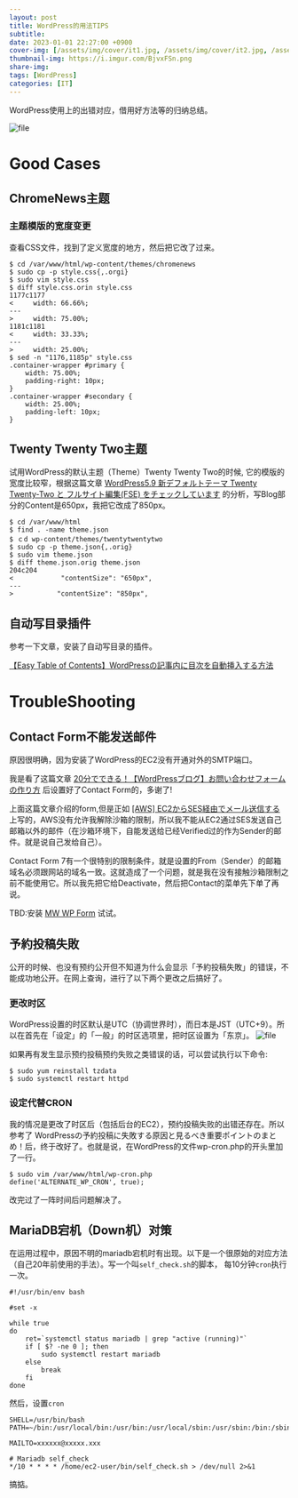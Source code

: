 ```yaml
---
layout: post
title: WordPress的用法TIPS
subtitle: 
date: 2023-01-01 22:27:00 +0900
cover-img: [/assets/img/cover/it1.jpg, /assets/img/cover/it2.jpg, /assets/img/cover/it3.jpg]
thumbnail-img: https://i.imgur.com/BjvxFSn.png
share-img:
tags: [WordPress]
categories: [IT]
---
```


WordPress使用上的出错对应，借用好方法等的归纳总结。

![file](https://i.imgur.com/BjvxFSn.png)

#  Good Cases
## ChromeNews主题
### 主题模版的宽度变更
查看CSS文件，找到了定义宽度的地方，然后把它改了过来。

```shell
$ cd /var/www/html/wp-content/themes/chromenews
$ sudo cp -p style.css{,.orgi}
$ sudo vim style.css
$ diff style.css.orin style.css
1177c1177
<     width: 66.66%;
---
>     width: 75.00%;
1181c1181
<     width: 33.33%;
---
>     width: 25.00%;
$ sed -n "1176,1185p" style.css
.container-wrapper #primary {
    width: 75.00%;
    padding-right: 10px;
}
.container-wrapper #secondary {
    width: 25.00%;
    padding-left: 10px;
}
```

## Twenty Twenty Two主题
试用WordPress的默认主题（Theme）Twenty Twenty Two的时候, 它的模版的宽度比较窄，根据这篇文章
[WordPress5.9 新デフォルトテーマ Twenty Twenty-Two と フルサイト編集(FSE) をチェックしています](https://nendeb.com/1113) 的分析，写Blog部分的Content是650px，我把它改成了850px。

```shell
$ cd /var/www/html
$ find . -name theme.json
$ ｃd wp-content/themes/twentytwentytwo
$ sudo cp -p theme.json{,.orig}
$ sudo vim theme.json
$ diff theme.json.orig theme.json
204c204
<            "contentSize": "650px",
---
>           "contentSize": "850px",
```

## 自动写目录插件
参考一下文章，安装了自动写目录的插件。

[【Easy Table of Contents】WordPressの記事内に目次を自動挿入する方法](https://more-field.co.jp/web/easy-table-of-contents/)

# TroubleShooting
## Contact Form不能发送邮件
原因很明确，因为安装了WordPress的EC2没有开通对外的SMTP端口。

我是看了这篇文章 [20分でできる！【WordPressブログ】お問い合わせフォームの作り方](https://www.xserver.ne.jp/blog/contact-form/) 后设置好了Contact Form的，多谢了!

上面这篇文章介绍的form,但是正如 [[AWS] EC2からSES経由でメール送信する](https://guaiguailei.net/it/aws-ec2%e3%81%8b%e3%82%89ses%e7%b5%8c%e7%94%b1%e3%81%a7%e3%83%a1%e3%83%bc%e3%83%ab%e9%80%81%e4%bf%a1%e3%81%99%e3%82%8b) 上写的，AWS没有允许我解除沙箱的限制，所以我不能从EC2通过SES发送自己邮箱以外的邮件（在沙箱环境下，自能发送给已经Verified过的作为Sender的邮件。就是说自己发给自己）。

Contact Form 7有一个很特别的限制条件，就是设置的From（Sender）的邮箱域名必须跟网站的域名一致。这就造成了一个问题，就是我在没有接触沙箱限制之前不能使用它。所以我先把它给Deactivate，然后把Contact的菜单先下单了再说。

TBD:安装 [MW WP Form](https://form.run/media/contents/website-lp-creation/mw-wp-form/) 试试。

## 予約投稿失敗
公开的时候、也没有预约公开但不知道为什么会显示「予約投稿失敗」的错误，不能成功地公开。在网上查询，进行了以下两个更改之后搞好了。

### 更改时区
WordPress设置的时区默认是UTC（协调世界时），而日本是JST（UTC+9）。所以在首先在「设定」的「一般」的时区选项里，把时区设置为「东京」。
![file](https://i.imgur.com/rtpPf3X.png)

如果再有发生显示预约投稿预约失败之类错误的话，可以尝试执行以下命令:
```shell
$ sudo yum reinstall tzdata
$ sudo systemctl restart httpd
```

### 设定代替CRON
我的情况是更改了时区后（包括后台的EC2），预约投稿失败的出错还存在。所以参考了 WordPressの予約投稿に失敗する原因と見るべき重要ポイントのまとめ！后，终于改好了。也就是说，在WordPress的文件wp-cron.php的开头里加了一行。

```shell
$ sudo vim /var/www/html/wp-cron.php
define('ALTERNATE_WP_CRON', true);
```

改完过了一阵时间后问题解决了。

## MariaDB宕机（Down机）对策
在运用过程中，原因不明的mariadb宕机时有出现。以下是一个很原始的对应方法（自己20年前使用的手法）。写一个叫`self_check.sh`的脚本， 每10分钟`cron`执行一次。

```shell
#!/usr/bin/env bash

#set -x

while true
do
	ret=`systemctl status mariadb | grep "active (running)"`
	if [ $? -ne 0 ]; then
		sudo systemctl restart mariadb
	else
		break
	fi
done
```

然后，设置`cron`

```shell
SHELL=/usr/bin/bash
PATH=~/bin:/usr/local/bin:/usr/bin:/usr/local/sbin:/usr/sbin:/bin:/sbin

MAILTO=xxxxxx@xxxxx.xxx

# Mariadb self_check
*/10 * * * * /home/ec2-user/bin/self_check.sh > /dev/null 2>&1
```
搞掂。
